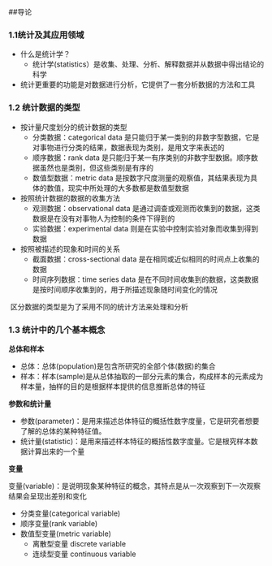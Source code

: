 ##导论

### 1.1统计及其应用领域

* 什么是统计学？
  * 统计学(statistics）是收集、处理、分析、解释数据并从数据中得出结论的科学
* 统计更重要的功能是对数据进行分析，它提供了一套分析数据的方法和工具



### 1.2 统计数据的类型

* 按计量尺度划分的统计数据的类型
  * 分类数据：categorical data 是只能归于某一类别的非数字型数据，它是对事物进行分类的结果，数据表现为类别，是用文字来表述的
  * 顺序数据：rank data 是只能归于某一有序类别的非数字型数据。顺序数据虽然也是类别，但这些类别是有序的
  * 数值型数据：metric data 是按数字尺度测量的观察值，其结果表现为具体的数值，现实中所处理的大多数都是数值型数据
* 按照统计数据的数据的收集方法
  * 观测数据：observational data 是通过调查或观测而收集到的数据，这类数据是在没有对事物人为控制的条件下得到的
  * 实验数据：experimental data 则是在实验中控制实验对象而收集到得到数据
* 按照被描述的现象和时间的关系
  * 截面数据：cross-sectional data 是在相同或近似相同的时间点上收集的数据
  * 时间序列数据：time series data 是在不同时间收集到的数据，这类数据是按时间顺序收集到的，用于所描述现象随时间变化的情况



​	区分数据的类型是为了采用不同的统计方法来处理和分析



### 1.3 统计中的几个基本概念

**总体和样本**

* 总体：总体(population)是包含所研究的全部个体(数据)的集合
* 样本：样本(sample)是从总体抽取的一部分元素的集合，构成样本的元素成为样本量，抽样的目的是根据样本提供的信息推断总体的特征



**参数和统计量**

* 参数(parameter)：是用来描述总体特征的概括性数字度量，它是研究者想要了解的总体的某种特征值。
* 统计量(statistic)：是用来描述样本特征的概括性数字度量。它是根究样本数据计算出来的一个量



**变量**

变量(variable)：是说明现象某种特征的概念，其特点是从一次观察到下一次观察结果会呈现出差别和变化

* 分类变量(categorical variable)
* 顺序变量(rank variable)
* 数值型变量(metric variable)
  * 离散型变量 discrete variable
  * 连续型变量 continuous variable

